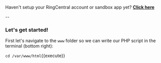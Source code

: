 Haven't setup your RingCentral account or sandbox app yet?  **[Click here](https://developer.ringcentral.com/new-app?name=SMS+Quick+Start+App&desc=A+simple+app+to+demo+sending+an+SMS+on+RingCentral&public=false&type=ServerOther&carriers=7710,7310,3420&permissions=SMS,ReadMessages&redirectUri=&utm_source=devguide&utm_medium=button&utm_campaign=quickstart)**

--

### Let's get started!

First let's navigate to the `www` folder so we can write our PHP script in the terminal (bottom right):

`
cd /var/www/html
`{{execute}}


